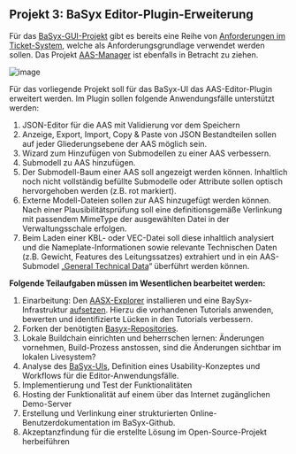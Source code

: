## Projekt 3: **BaSyx Editor-Plugin-Erweiterung**

Für das [BaSyx-GUI-Projekt](https://github.com/eclipse-basyx/basyx-aas-web-ui) gibt es bereits eine Reihe von [Anforderungen im Ticket-System](https://github.com/eclipse-basyx/basyx-applications/issues/240), welche als Anforderungsgrundlage verwendet werden sollen. 
Das Projekt [AAS-Manager](https://github.com/rwth-iat/aas_manager) ist ebenfalls in Betracht zu ziehen.

![image](https://github.com/user-attachments/assets/34d6e4bf-d1eb-443f-98cb-9d3f75068bf2)

Für das vorliegende Projekt soll für das BaSyx-UI das AAS-Editor-Plugin erweitert werden. Im Plugin sollen folgende Anwendungsfälle unterstützt werden:

1. JSON-Editor für die AAS mit Validierung vor dem Speichern
2. Anzeige, Export, Import, Copy & Paste von JSON Bestandteilen sollen auf jeder Gliederungsebene der AAS möglich sein.
3. Wizard zum Hinzufügen von Submodellen zu einer AAS verbessern.
4. Submodell zu AAS hinzufügen.
5. Der Submodell-Baum einer AAS soll angezeigt werden können. Inhaltlich noch nicht vollständig befüllte Submodelle oder Attribute sollen optisch hervorgehoben werden (z.B. rot markiert).
6. Externe Modell-Dateien sollen zur AAS hinzugefügt werden können. Nach einer Plausibilitätsprüfung soll eine definitionsgemäße Verlinkung mit passendem MimeType der ausgewählten Datei in der Verwaltungsschale erfolgen.
7. Beim Laden einer KBL- oder VEC-Datei soll diese inhaltlich analysiert und die Nameplate-Informationen sowie relevante Technischen Daten (z.B. Gewicht, Features des Leitungssatzes) extrahiert und in ein AAS-Submodel „[General Technical Data](https://github.com/admin-shell-io/submodel-templates/tree/main/published/Technical_Data/1/2)“ überführt werden können.

**Folgende Teilaufgaben müssen im Wesentlichen bearbeitet werden:**

1. Einarbeitung: Den [AASX-Explorer](https://github.com/eclipse-aaspe/package-explorer/releases) installieren und eine BaySyx-Infrastruktur [aufsetzen](https://basyx.org/get-started/introduction). Hierzu die vorhandenen Tutorials anwenden, bewerten und identifizierte Lücken in den Tutorials verbessern.
2. Forken der benötigten [Basyx-Repositories](https://github.com/eclipse-basyx/basyx-aas-web-ui).
3. Lokale Buildchain einrichten und beherrschen lernen: Änderungen vornehmen, Build-Prozess anstossen, sind die Änderungen sichtbar im lokalen Livesystem?
4. Analyse des [BaSyx-UIs](https://wiki.basyx.org/en/latest/content/user_documentation/basyx_components/web_ui/index.html), Definition eines Usability-Konzeptes und Workflows für die Editor-Anwendungsfälle.
5. Implementierung und Test der Funktionalitäten
6. Hosting der Funktionalität auf einem über das Internet zugänglichen Demo-Server
8. Erstellung und Verlinkung einer strukturierten Online-Benutzerdokumentation im BaSyx-Github.
9. Akzeptanzfindung für die erstellte Lösung im Open-Source-Projekt herbeiführen
